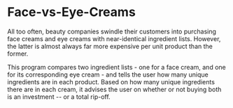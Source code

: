 # Face-vs-Eye-Creams

All too often, beauty companies swindle their customers into purchasing face creams and eye creams with near-identical ingredient lists. However, the latter is almost always far more expensive per unit product than the former. 

This program compares two ingredient lists - one for a face cream, and one for its corresponding eye cream - and tells the user how many unique ingredients are in each product. Based on how many unique ingredients there are in each cream, it advises the user on whether or not buying both is an investment -- or a total rip-off.
